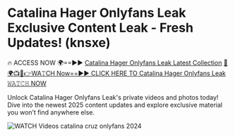 # Catalina Hager Onlyfans Leak Exclusive Content Leak - Fresh Updates! (knsxe)

🔥 ACCESS NOW 🌍==►► <a href="https://tinyurl.com/3fjeunct" rel="nofollow">Catalina Hager Onlyfans Leak Latest Collection</a></h3>
[🔴🌍📺📱👉WA𝚃CH Now==►► CLICK HERE TO Catalina Hager Onlyfans Leak 𝚆𝙰𝚃𝙲𝙷 NOW](https://tinyurl.com/3fjeunct)

Unlock Catalina Hager Onlyfans Leak's private videos and photos today! Dive into the newest 2025 content updates and explore exclusive material you won’t find anywhere else.


<a href="https://tinyurl.com/3fjeunct" rel="nofollow" data-target="animated-image.originalLink"><img src="https://camo.githubusercontent.com/8a4f000d20f83aca3bf7ec5f350d767afa0574a8a352519fd8cfa583a6f93a33/68747470733a2f2f692e696d6775722e636f6d2f644a486b345a712e676966" alt="WATCH Videos" data-canonical-src="https://i.imgur.com/dJHk4Zq.gif" style="max-width: 100%; display: inline-block;" data-target="animated-image.originalImage"></a>
catalina cruz onlyfans 2024